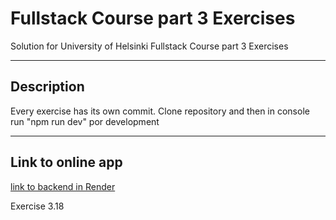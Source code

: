 # Fullstack Course part 3 Exercises
Solution for University of Helsinki Fullstack Course part 3 Exercises 
___
## Description
Every exercise has its own commit.
Clone repository and then in console run "npm run dev" por development
___
## Link to online app
[link to backend in Render](https://fullstackpart3-sisk.onrender.com)

Exercise 3.18